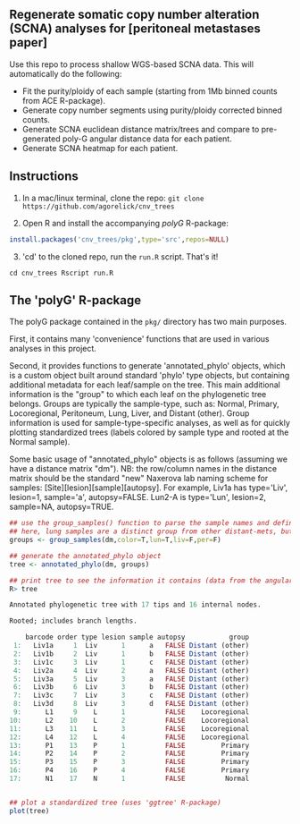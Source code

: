 ## Regenerate somatic copy number alteration (SCNA) analyses for [peritoneal metastases paper]

Use this repo to process shallow WGS-based SCNA data. This will automatically do the following:
- Fit the purity/ploidy of each sample (starting from 1Mb binned counts from ACE R-package).
- Generate copy number segments using purity/ploidy corrected binned counts.
- Generate SCNA euclidean distance matrix/trees and compare to pre-generated poly-G angular distance data for each patient.
- Generate SCNA heatmap for each patient.

## Instructions

1. In a mac/linux terminal, clone the repo:
`git clone https://github.com/agorelick/cnv_trees`

2. Open R and install the accompanying *polyG* R-package:
```r
install.packages('cnv_trees/pkg',type='src',repos=NULL)
```

3. 'cd' to the cloned repo, run the `run.R` script. That's it!

`
cd cnv_trees
Rscript run.R
`

## The 'polyG' R-package

The polyG package contained in the `pkg/` directory has two main purposes. 

First, it contains many 'convenience' functions that are used in various analyses in this project. 

Second, it provides functions to generate 'annotated_phylo' objects, which is a custom object built around standard 'phylo' type objects, but containing additional metadata for each leaf/sample on the tree. This main additional information is the "group" to which each leaf on the phylogenetic tree belongs. Groups are typically the sample-type, such as: Normal, Primary, Locoregional, Peritoneum, Lung, Liver, and Distant (other). Group information is used for sample-type-specific analyses, as well as for quickly plotting standardized trees (labels colored by sample type and rooted at the Normal sample).

Some basic usage of "annotated_phylo" objects is as follows (assuming we have a distance matrix "dm"). NB: the row/column names in the distance matrix should be the standard "new" Naxerova lab naming scheme for samples: [Site][lesion][sample][autopsy]. For example, Liv1a has type='Liv', lesion=1, sample='a', autopsy=FALSE. Lun2-A is type='Lun', lesion=2, sample=NA, autopsy=TRUE.

```r
## use the group_samples() function to parse the sample names and define groups as desired
## here, lung samples are a distinct group from other distant-mets, but liver/peritoneum are combined with other distant mets.
groups <- group_samples(dm,color=T,lun=T,liv=F,per=F)

## generate the annotated_phylo object
tree <- annotated_phylo(dm, groups)

## print tree to see the information it contains (data from the angular distance matrix for C100):
R> tree

Annotated phylogenetic tree with 17 tips and 16 internal nodes.

Rooted; includes branch lengths.

    barcode order type lesion sample autopsy           group
 1:   Liv1a     1  Liv      1      a   FALSE Distant (other)
 2:   Liv1b     2  Liv      1      b   FALSE Distant (other)
 3:   Liv1c     3  Liv      1      c   FALSE Distant (other)
 4:   Liv2a     4  Liv      2      a   FALSE Distant (other)
 5:   Liv3a     5  Liv      3      a   FALSE Distant (other)
 6:   Liv3b     6  Liv      3      b   FALSE Distant (other)
 7:   Liv3c     7  Liv      3      c   FALSE Distant (other)
 8:   Liv3d     8  Liv      3      d   FALSE Distant (other)
 9:      L1     9    L      1          FALSE    Locoregional
10:      L2    10    L      2          FALSE    Locoregional
11:      L3    11    L      3          FALSE    Locoregional
12:      L4    12    L      4          FALSE    Locoregional
13:      P1    13    P      1          FALSE         Primary
14:      P2    14    P      2          FALSE         Primary
15:      P3    15    P      3          FALSE         Primary
16:      P4    16    P      4          FALSE         Primary
17:      N1    17    N      1          FALSE          Normal


## plot a standardized tree (uses 'ggtree' R-package)
plot(tree)
```






